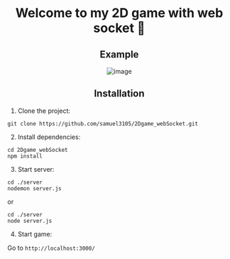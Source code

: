 <h1 align="center">Welcome to my 2D game with web socket 👋</h1>

<h2 align="center">Example</h2>

<div align="center">
    <img align="center" src="https://raw.githubusercontent.com/samuel3105/2Dgame_webSocket/master/examples/example.gif" alt="image" />
</div>

<h2 align="center">Installation</h2>

1. Clone the project:
```
git clone https://github.com/samuel3105/2Dgame_webSocket.git
```

2. Install dependencies:
```
cd 2Dgame_webSocket
npm install
```

3. Start server:
```
cd ./server
nodemon server.js
```
or 
```
cd ./server
node server.js
```

4. Start game:

Go to `http://localhost:3000/`
